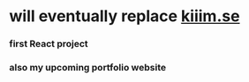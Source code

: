 # will eventually replace [kiiim.se](https://kiiim.se/) 

### first React project
### also my upcoming portfolio website